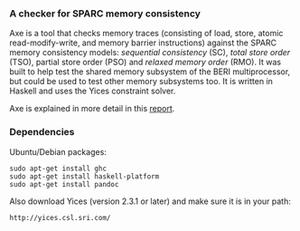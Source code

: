 ### A checker for SPARC memory consistency

Axe is a tool that checks memory traces (consisting of load, store,
atomic read-modify-write, and memory barrier instructions) against the
SPARC memory consistency models: *sequential consistency* (SC), *total
store order* (TSO), partial store order (PSO) and *relaxed memory
order* (RMO).  It was built to help test the shared memory subsystem
of the BERI multiprocessor, but could be used to test other memory
subsystems too.  It is written in Haskell and uses the Yices
constraint solver.

Axe is explained in more detail in this [report](doc/report.pdf).

### Dependencies

Ubuntu/Debian packages:

    sudo apt-get install ghc
    sudo apt-get install haskell-platform
    sudo apt-get install pandoc

Also download Yices (version 2.3.1 or later) and make sure it is in
your path:

    http://yices.csl.sri.com/
